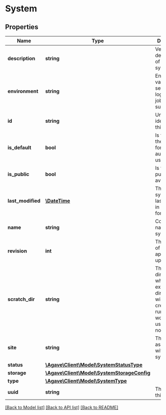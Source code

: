 # System

## Properties
Name | Type | Description | Notes
------------ | ------------- | ------------- | -------------
**description** | **string** | Verbose description of this system. | 
**environment** | **string** | Environment variables to set upon login prior to job submission. | [optional] 
**id** | **string** | Unique identifier for this system. | 
**is_default** | **bool** | Is the system the default for the authenticated user? | [default to false]
**is_public** | **bool** | Is the system publicly available? | [default to false]
**last_modified** | [**\DateTime**](\DateTime.md) | The date this system was last modified in ISO 8601 format. | 
**name** | **string** | Common name for this system. | 
**revision** | **int** | The number of times this app has been updated. | [default to 1]
**scratch_dir** | **string** | The scratch directory where job execution directories will be created at runtime. The workDir is used if this is not specified. | [optional] 
**site** | **string** | The site associated with this system. | [optional] 
**status** | [**\Agave\Client\Model\SystemStatusType**](SystemStatusType.md) |  | [optional] 
**storage** | [**\Agave\Client\Model\SystemStorageConfig**](SystemStorageConfig.md) |  | 
**type** | [**\Agave\Client\Model\SystemType**](SystemType.md) |  | 
**uuid** | **string** | The uuid of this system. | [optional] 

[[Back to Model list]](../README.md#documentation-for-models) [[Back to API list]](../README.md#documentation-for-api-endpoints) [[Back to README]](../README.md)


